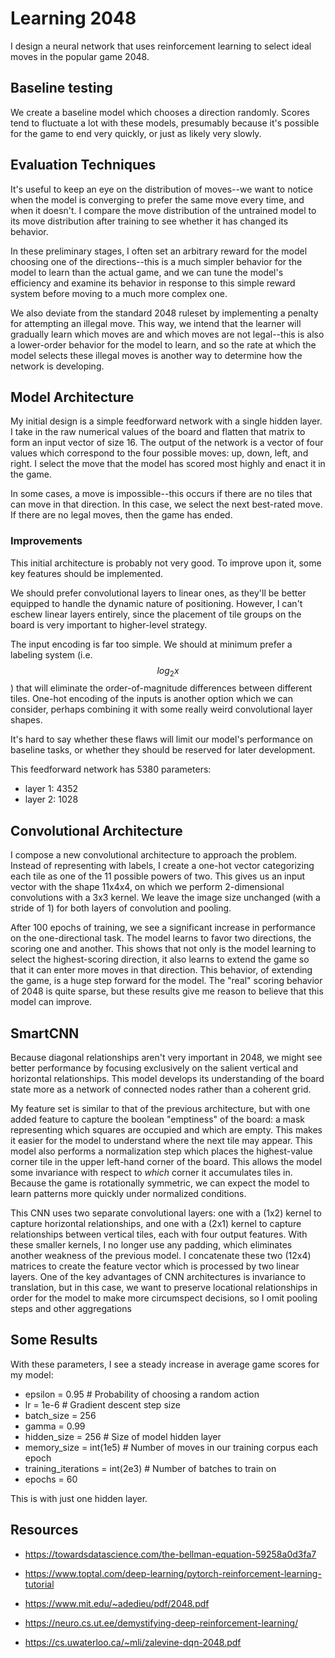 # Learning 2048

I design a neural network that uses reinforcement learning to select ideal moves
in the popular game 2048.

## Baseline testing

We create a baseline model which chooses a direction randomly. Scores tend to
fluctuate a lot with these models, presumably because it's possible for the game
to end very quickly, or just as likely very slowly. 

## Evaluation Techniques

It's useful to keep an eye on the distribution of moves--we want to notice when
the model is converging to prefer the same move every time, and when it doesn't.
I compare the move distribution of the untrained model to its move distribution
after training to see whether it has changed its behavior.

In these preliminary stages, I often set an arbitrary reward for the model
choosing one of the directions--this is a much simpler behavior for the model to
learn than the actual game, and we can tune the model's efficiency and examine
its behavior in response to this simple reward system before moving to a much
more complex one.

We also deviate from the standard 2048 ruleset by implementing a penalty for
attempting an illegal move. This way, we intend that the learner will gradually
learn which moves are and which moves are not legal--this is also a lower-order
behavior for the model to learn, and so the rate at which the model selects
these illegal moves is another way to determine how the network is developing.

## Model Architecture

My initial design is a simple feedforward network with a single hidden layer. I
take in the raw numerical values of the board and flatten that matrix to form an
input vector of size 16. The output of the network is a vector of four values
which correspond to the four possible moves: up, down, left, and right. I
select the move that the model has scored most highly and enact it in the game.

In some cases, a move is impossible--this occurs if there are no tiles that can
move in that direction. In this case, we select the next best-rated move. If
there are no legal moves, then the game has ended.

### Improvements

This initial architecture is probably not very good. To improve upon it, some
key features should be implemented.

We should prefer convolutional layers to linear ones, as they'll be better
equipped to handle the dynamic nature of positioning. However, I can't eschew
linear layers entirely, since the placement of tile groups on the board is very
important to higher-level strategy.

The input encoding is far too simple. We should at minimum prefer a labeling
system (i.e. $$log_2x$$) that will eliminate the order-of-magnitude differences
between different tiles. One-hot encoding of the inputs is another option which
we can consider, perhaps combining it with some really weird convolutional layer
shapes.

It's hard to say whether these flaws will limit our model's performance on
baseline tasks, or whether they should be reserved for later development.

This feedforward network has 5380 parameters:
- layer 1: 4352
- layer 2: 1028

## Convolutional Architecture

I compose a new convolutional architecture to approach the problem. Instead of
representing with labels, I create a one-hot vector categorizing each tile as
one of the 11 possible powers of two. This gives us an input vector with the
shape 11x4x4, on which we perform 2-dimensional convolutions with a 3x3 kernel.
We leave the image size unchanged (with a stride of 1) for both layers of
convolution and pooling.

After 100 epochs of training, we see a significant increase in performance on
the one-directional task. The model learns to favor two directions, the scoring
one and another. This shows that not only is the model learning to select the
highest-scoring direction, it also learns to extend the game so that it can
enter more moves in that direction. This behavior, of extending the game, is a
huge step forward for the model. The "real" scoring behavior of 2048 is quite
sparse, but these results give me reason to believe that this model can improve.

## SmartCNN

Because diagonal relationships aren't very important in 2048, we might see
better performance by focusing exclusively on the salient vertical and
horizontal relationships. This model develops its understanding of the board
state more as a network of connected nodes rather than a coherent grid.

My feature set is similar to that of the previous architecture, but with one
added feature to capture the boolean "emptiness" of the board: a mask
representing which squares are occupied and which are empty. This makes it
easier for the model to understand where the next tile may appear. This model
also performs a normalization step which places the highest-value corner tile in
the upper left-hand corner of the board. This allows the model some invariance
with respect to *which* corner it accumulates tiles in. Because the game is
rotationally symmetric, we can expect the model to learn patterns more quickly
under normalized conditions.

This CNN uses two separate convolutional layers: one with a (1x2) kernel to
capture horizontal relationships, and one with a (2x1) kernel to capture
relationships between vertical tiles, each with four output features. With these
smaller kernels, I no longer use any padding, which eliminates another weakness
of the previous model. I concatenate these two (12x4) matrices to create the
feature vector which is processed by two linear layers. One of the key
advantages of CNN architectures is invariance to translation, but in this case,
we want to preserve locational relationships in order for the model to make more
circumspect decisions, so I omit pooling steps and other aggregations

## Some Results

With these parameters, I see a steady increase in average game scores for my
model:

- epsilon = 0.95 # Probability of choosing a random action
- lr = 1e-6 # Gradient descent step size
- batch_size = 256
- gamma = 0.99
- hidden_size = 256 # Size of model hidden layer
- memory_size = int(1e5) # Number of moves in our training corpus each epoch
- training_iterations = int(2e3) # Number of batches to train on
- epochs = 60

This is with just one hidden layer.

## Resources

- https://towardsdatascience.com/the-bellman-equation-59258a0d3fa7
- https://www.toptal.com/deep-learning/pytorch-reinforcement-learning-tutorial

- https://www.mit.edu/~adedieu/pdf/2048.pdf

- https://neuro.cs.ut.ee/demystifying-deep-reinforcement-learning/
- https://cs.uwaterloo.ca/~mli/zalevine-dqn-2048.pdf
